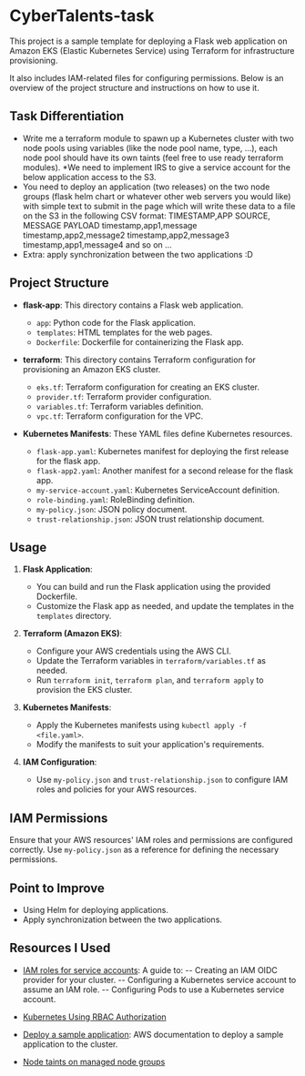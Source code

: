# CyberTalents-task

This project is a sample template for deploying a Flask web application on Amazon EKS (Elastic Kubernetes Service) using Terraform for infrastructure provisioning. 

It also includes IAM-related files for configuring permissions. Below is an overview of the project structure and instructions on how to use it.

## Task Differentiation

* Write me a terraform module to spawn up a Kubernetes cluster with two node pools using variables (like the node pool name, type, ...), each node pool should have its own taints (feel free to use ready terraform modules).
*We need to implement IRS to give a service account for the below application access to the S3.
* You need to deploy an application (two releases) on the two node groups (flask helm chart or whatever other web servers you would like) with simple text to submit in the page which will write these data to a file on the S3 in the following CSV format:
TIMESTAMP,APP SOURCE, MESSAGE PAYLOAD timestamp,app1,message timestamp,app2,message2
timestamp,app2,message3
timestamp,app1,message4
and so on ...
* Extra: apply synchronization between the two applications :D

## Project Structure

- **flask-app**: This directory contains a Flask web application.
  - `app`: Python code for the Flask application.
  - `templates`: HTML templates for the web pages.
  - `Dockerfile`: Dockerfile for containerizing the Flask app.

- **terraform**: This directory contains Terraform configuration for provisioning an Amazon EKS cluster.
  - `eks.tf`: Terraform configuration for creating an EKS cluster.
  - `provider.tf`: Terraform provider configuration.
  - `variables.tf`: Terraform variables definition.
  - `vpc.tf`: Terraform configuration for the VPC.

- **Kubernetes Manifests**: These YAML files define Kubernetes resources.
  - `flask-app.yaml`: Kubernetes manifest for deploying the first release for the flask app.
  - `flask-app2.yaml`: Another manifest for a  second release for the flask app.
  - `my-service-account.yaml`: Kubernetes ServiceAccount definition.
  - `role-binding.yaml`: RoleBinding definition.
  - `my-policy.json`: JSON policy document.
  - `trust-relationship.json`: JSON trust relationship document.

## Usage

1. **Flask Application**:
   - You can build and run the Flask application using the provided Dockerfile.
   - Customize the Flask app as needed, and update the templates in the `templates` directory.

2. **Terraform (Amazon EKS)**:
   - Configure your AWS credentials using the AWS CLI.
   - Update the Terraform variables in `terraform/variables.tf` as needed.
   - Run `terraform init`, `terraform plan`, and `terraform apply` to provision the EKS cluster.

3. **Kubernetes Manifests**:
   - Apply the Kubernetes manifests using `kubectl apply -f <file.yaml>`.
   - Modify the manifests to suit your application's requirements.

4. **IAM Configuration**:
   - Use `my-policy.json` and `trust-relationship.json` to configure IAM roles and policies for your AWS resources.

## IAM Permissions

Ensure that your AWS resources' IAM roles and permissions are configured correctly. Use `my-policy.json` as a reference for defining the necessary permissions.

## Point to Improve
- Using Helm for deploying applications.
- Apply synchronization between the two applications.

## Resources I Used

- [IAM roles for service accounts](https://docs.aws.amazon.com/eks/latest/userguide/iam-roles-for-service-accounts.html/): A guide to:
-- Creating an IAM OIDC provider for your cluster.
-- Configuring a Kubernetes service account to assume an IAM role.
-- Configuring Pods to use a Kubernetes service account.

- [Kubernetes Using RBAC Authorization](https://kubernetes.io/docs/reference/access-authn-authz/rbac/)
- [Deploy a sample application](https://aws.amazon.com/eks/): AWS documentation to deploy a sample application to the cluster.
- [Node taints on managed node groups](https://docs.aws.amazon.com/eks/latest/userguide/node-taints-managed-node-groups.html)
